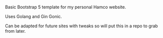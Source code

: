 Basic Bootstrap 5 template for my personal Hamco website.

Uses Golang and Gin Gonic.  

Can be adapted for future sites with tweaks so will put this in a repo to grab from later.